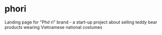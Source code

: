 # phori
Landing page for "Phơ ri" brand - a start-up project about selling teddy bear products wearing Vietnamese national costumes
